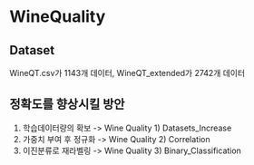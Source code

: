 # WineQuality
## Dataset
WineQT.csv가 1143개 데이터, WineQT_extended가 2742개 데이터

## 정확도를 향상시킬 방안
1) 학습데이터량의 확보 -> Wine Quality 1) Datasets_Increase
2) 가중치 부여 후 정규화 -> Wine Quality 2) Correlation
3) 이진분류로 재라벨링 -> Wine Quality 3) Binary_Classification
